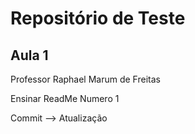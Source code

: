 # Repositório de Teste
## Aula 1

Professor Raphael Marum de Freitas

Ensinar ReadMe
 Numero 1

 Commit --> Atualização
